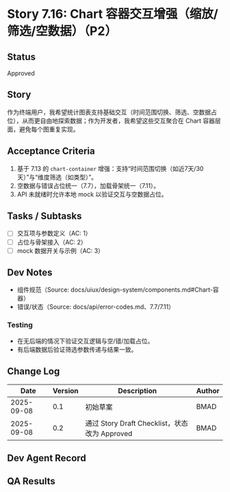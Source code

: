 # Story 7.16: Chart 容器交互增强（缩放/筛选/空数据）（P2）

## Status
Approved

## Story
作为终端用户，我希望统计图表支持基础交互（时间范围切换、筛选、空数据占位），从而更自由地探索数据；作为开发者，我希望这些交互聚合在 Chart 容器层面，避免每个图重复实现。

## Acceptance Criteria
1. 基于 7.13 的 `chart-container` 增强：支持“时间范围切换（如近7天/30天）”与“维度筛选（如类型）”。
2. 空数据与错误占位统一（7.7），加载骨架统一（7.11）。
3. API 未就绪时允许本地 mock 以验证交互与空数据占位。

## Tasks / Subtasks
- [ ] 交互项与参数定义（AC: 1）
- [ ] 占位与骨架接入（AC: 2）
- [ ] mock 数据开关与示例（AC: 3）

## Dev Notes
- 组件规范（Source: docs/uiux/design-system/components.md#Chart-容器）
- 错误/状态（Source: docs/api/error-codes.md、7.7/7.11）

### Testing
- 在无后端的情况下验证交互逻辑与空/错/加载占位。
- 有后端数据后验证筛选参数传递与结果一致。

## Change Log
| Date       | Version | Description                                  | Author |
|------------|---------|----------------------------------------------|--------|
| 2025-09-08 | 0.1     | 初始草案                                     | BMAD   |
| 2025-09-08 | 0.2     | 通过 Story Draft Checklist，状态改为 Approved | BMAD   |

## Dev Agent Record

## QA Results
